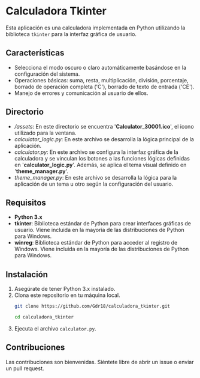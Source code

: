 # Calculadora Tkinter

Esta aplicación es una calculadora implementada en Python utilizando la biblioteca `tkinter` para la interfaz gráfica de usuario.

## Características

- Selecciona el modo oscuro o claro automáticamente basándose en la configuración del sistema.
- Operaciones básicas: suma, resta, multiplicación, división, porcentaje, borrado de operación completa ('C'), borrado de texto de entrada ('CE').
- Manejo de errores y comunicación al usuario de ellos.

## Directorio
- */assets*: En este directorio se encuentra '**Calculator_30001.ico**', el icono utilizado para la ventana.
- *calculator_logic.py*: En este archivo se desarrolla la lógica principal de la aplicación.
- *calculator.py*: En este archivo se configura la interfaz gráfica de la calculadora y se vinculan los botones a las funciones lógicas definidas en '**calculator_logic.py**'. Además, se aplica el tema visual definido en '**theme_manager.py**'.
- *theme_manager.py*: En este archivo se desarrolla la lógica para la aplicación de un tema u otro según la configuración del usuario.

## Requisitos

- **Python 3.x**
- **tkinter**: Biblioteca estándar de Python para crear interfaces gráficas de usuario. Viene incluida en la mayoría de las distribuciones de Python para Windows.
- **winreg**: Biblioteca estándar de Python para acceder al registro de Windows. Viene incluida en la mayoría de las distribuciones de Python para Windows.

## Instalación

1. Asegúrate de tener Python 3.x instalado.
2. Clona este repositorio en tu máquina local.
    ```bash
    git clone https://github.com/Gdr18/calculadora_tkinter.git
    ```
    ```bash
    cd calculadora_tkinter
    ```
3. Ejecuta el archivo `calculator.py`.

## Contribuciones

Las contribuciones son bienvenidas. Siéntete libre de abrir un issue o enviar un pull request.
